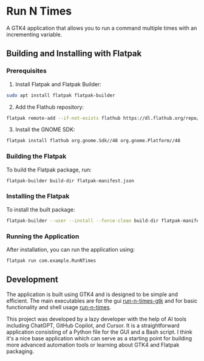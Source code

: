 # Run N Times

A GTK4 application that allows you to run a command multiple times with an incrementing variable.

## Building and Installing with Flatpak

### Prerequisites

1. Install Flatpak and Flatpak Builder:
```bash
sudo apt install flatpak flatpak-builder
```

2. Add the Flathub repository:
```bash
flatpak remote-add --if-not-exists flathub https://dl.flathub.org/repo/flathub.flatpakrepo
```

3. Install the GNOME SDK:
```bash
flatpak install flathub org.gnome.Sdk//48 org.gnome.Platform//48
```

### Building the Flatpak

To build the Flatpak package, run:
```bash
flatpak-builder build-dir flatpak-manifest.json
```

### Installing the Flatpak

To install the built package:
```bash
flatpak-builder --user --install --force-clean build-dir flatpak-manifest.json
```

### Running the Application

After installation, you can run the application using:
```bash
flatpak run com.example.RunNTimes
```

## Development

The application is built using GTK4 and is designed to be simple and efficient. The main executables are for the gui [run-n-times-gtk](run-n-times-gtk) and for basic functionality and shell usage [run-n-times](run-n-times).

This project was developed by a lazy developer with the help of AI tools including ChatGPT, GitHub Copilot, and Cursor. It is a straightforward application consisting of a Python file for the GUI and a Bash script. I think it's a nice base application which can serve as a starting point for building more advanced automation tools or learning about GTK4 and Flatpak packaging.

